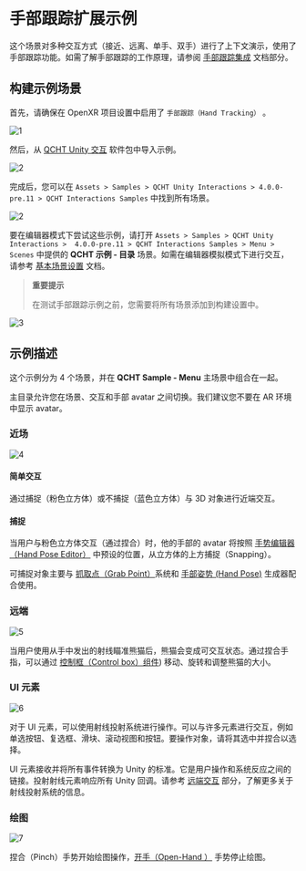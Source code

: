 # 手部跟踪扩展示例

这个场景对多种交互方式（接近、远离、单手、双手）进行了上下文演示，使用了手部跟踪功能。如需了解手部跟踪的工作原理，请参阅 [手部跟踪集成](./BasicSceneSetup.md) 文档部分。

## 构建示例场景

首先，请确保在 OpenXR 项目设置中启用了 `手部跟踪（Hand Tracking）` 。

![1](./pic-ExtendedHandTrackingSample/1.png)

然后，从 [QCHT Unity 交互](./ImportAdditionalPackages.md#导入附加软件包) 软件包中导入示例。

![2](./pic-ExtendedHandTrackingSample/2.png)

完成后，您可以在 `Assets > Samples > QCHT Unity Interactions > 4.0.0-pre.11 > QCHT Interactions Samples` 中找到所有场景。

![2](./pic-ExtendedHandTrackingSample/2.png)

要在编辑器模式下尝试这些示例，请打开 `Assets > Samples > QCHT Unity Interactions >  4.0.0-pre.11 > QCHT Interactions Samples > Menu > Scenes` 中提供的 **QCHT 示例 - 目录** 场景。如需在编辑器模拟模式下进行交互，请参考 [基本场景设置](./BasicSceneSetup.md) 文档。

> **重要提示**
>
>在测试手部跟踪示例之前，您需要将所有场景添加到构建设置中。

![3](./pic-ExtendedHandTrackingSample/3.png)

## 示例描述

这个示例分为 4 个场景，并在 **QCHT Sample - Menu** 主场景中组合在一起。

主目录允许您在场景、交互和手部 avatar 之间切换。我们建议您不要在 AR 环境中显示 avatar。

### 近场

![4](./pic-ExtendedHandTrackingSample/4.png)

#### 简单交互

通过捕捉（粉色立方体）或不捕捉（蓝色立方体）与 3D 对象进行近端交互。

#### 捕捉

当用户与粉色立方体交互（通过捏合）时，他的手部的 avatar 将按照 [手势编辑器（Hand Pose Editor）](./ProximalSnapping.md) 中预设的位置，从立方体的上方捕捉（Snapping）。

可捕捉对象主要与 [抓取点（Grab Point）](./ProximalSnapping.md#抓取点)系统和 [手部姿势 (Hand Pose)](./ProximalSnapping.md) 生成器配合使用。

### 远端

![5](./pic-ExtendedHandTrackingSample/5.png)

当用户使用从手中发出的射线瞄准熊猫后，熊猫会变成可交互状态。通过捏合手指，可以通过 [控制框（Control box）组件](./DistalGizmo.md)) 移动、旋转和调整熊猫的大小。

### UI 元素

![6](./pic-ExtendedHandTrackingSample/6.png)

对于 UI 元素，可以使用射线投射系统进行操作。可以与许多元素进行交互，例如单选按钮、复选框、滑块、滚动视图和按钮。要操作对象，请将其选中并捏合以选择。

UI 元素接收并将所有事件转换为 Unity 的标准。它是用户操作和系统反应之间的链接。投射射线元素响应所有 Unity 回调。请参考 [远端交互](./DistalInteraction.md) 部分，了解更多关于射线投射系统的信息。

### 绘图

![7](./pic-ExtendedHandTrackingSample/7.png)

捏合（Pinch）手势开始绘图操作，[开手（Open-Hand ）](./../../designux/InteractionGestures.md#开手) 手势停止绘图。